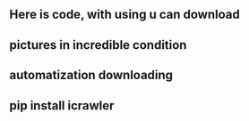 ## Here is code, with using u can download 
## pictures in incredible condition
## automatization downloading

## pip install icrawler